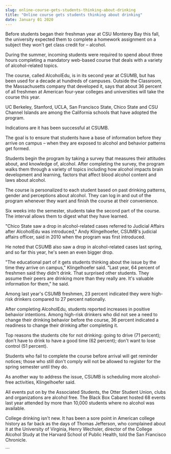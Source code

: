 ```yaml
---
slug: online-course-gets-students-thinking-about-drinking
title: "Online course gets students thinking about drinking"
date: January 01 2020
---
```


 
<p>
  Before students began their freshman year at CSU Monterey Bay this fall, the
  university expected them to complete a homework assignment on a subject they
  won't get class credit for – alcohol.
</p>
<p>
  During the summer, incoming students were required to spend about three hours
  completing a mandatory web&#45;based course that deals with a variety of
  alcohol&#45;related topics.
</p>
<p>
  The course, called AlcoholEdu, is in its second year at CSUMB, but has been
  used for a decade at hundreds of campuses. Outside the Classroom, the
  Massachusetts company that developed it, says that about 36 percent of all
  freshmen at American four&#45;year colleges and universities will take the
  course this year.
</p>
<p>
  UC Berkeley, Stanford, UCLA, San Francisco State, Chico State and CSU Channel
  Islands are among the California schools that have adopted the program.
</p>
<p>Indications are it has been successful at CSUMB.</p>
<p>
  The goal is to ensure that students have a base of information before they
  arrive on campus – when they are exposed to alcohol and behavior patterns get
  formed.
</p>
<p>
  Students begin the program by taking a survey that measures their attitudes
  about, and knowledge of, alcohol. After completing the survey, the program
  walks them through a variety of topics including how alcohol impacts brain
  development and learning, factors that affect blood alcohol content and laws
  about alcohol.
</p>
<p>
  The course is personalized to each student based on past drinking patterns,
  gender and perceptions about alcohol. They can log in and out of the program
  whenever they want and finish the course at their convenience.
</p>
<p>
  Six weeks into the semester, students take the second part of the course. The
  interval allows them to digest what they have learned.
</p>
<p>
  "Chico State saw a drop in alcohol&#45;related cases referred to Judicial
  Affairs after AlcoholEdu was introduced," Andy Klingelhoefer, CSUMB's judicial
  affairs officer, said in 2010 when the program was first introduced.
</p>
<p>
  He noted that CSUMB also saw a drop in alcohol&#45;related cases last spring,
  and so far this year, he's seen an even bigger drop.
</p>
<p>
  "The educational part of it gets students thinking about the issue by the time
  they arrive on campus," Klingelhoefer said. "Last year, 64 percent of freshmen
  said they didn't drink. That surprised other students. They assume their peers
  are drinking more than they really are. It's valuable information for them,"
  he said.
</p>
<p>
  Among last year's CSUMB freshmen, 23 percent indicated they were high&#45;risk
  drinkers compared to 27 percent nationally.
</p>
<p>
  After completing AlcoholEdu, students reported increases in positive behavior
  intentions. Among high&#45;risk drinkers who did not see a need to change
  their drinking behavior before the course, 36 percent indicated a readiness to
  change their drinking after completing it.
</p>
<p>
  Top reasons the students cite for not drinking: going to drive &#40;71
  percent&#41;; don't have to drink to have a good time &#40;62 percent&#41;;
  don't want to lose control &#40;51 percent&#41;.
</p>
<p>
  Students who fail to complete the course before arrival will get reminder
  notices; those who still don't comply will not be allowed to register for the
  spring semester until they do.
</p>
<p>
  As another way to address the issue, CSUMB is scheduling more alcohol&#45;free
  activities, Klingelhoefer said.
</p>
<p>
  All events put on by the Associated Students, the Otter Student Union, clubs
  and organizations are alcohol free. The Black Box Cabaret hosted 68 events
  last year attended by more than 10,000 students where no alcohol was
  available.
</p>
<p>
  College drinking isn't new. It has been a sore point in American college
  history as far back as the days of Thomas Jefferson, who complained about it
  at the University of Virginia, Henry Wechsler, director of the College Alcohol
  Study at the Harvard School of Public Health, told the San Francisco
  Chronicle.
</p>
```

